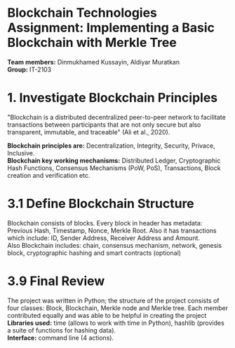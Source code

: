 # Blockchain Technologies Assignment: Implementing a Basic Blockchain with Merkle Tree
**Team members:** Dinmukhamed Kussayin, Aldiyar Muratkan                                                                   
**Group:** IT-2103                                                                       

# 1. Investigate Blockchain Principles

"Blockchain is a distributed decentralized peer-to-peer network to facilitate transactions between participants that are not only secure but also transparent, immutable, and traceable" (Ali et al., 2020).               

**Blockchain principles are:** Decentralization, Integrity, Security, Privace, Inclusive.                                                                
**Blockchain key working mechanisms:** Distributed Ledger, Cryptographic Hash Functions, Consensus Mechanisms (PoW, PoS), Transactions, Block creation and verification etc.

# 3.1 Define Blockchain Structure 
Blockchain consists of blocks. Every block in header has metadata: Previous Hash, Timestamp, Nonce, Merkle Root. Also it has transactions which include: ID, Sender Address, Receiver Address and Amount.                
Also Blockchain includes: chain, consensus mechanism, network, genesis block, cryptographic hashing and smart contracts (optional)

# 3.9 Final Review
The project was written in Python; the structure of the project consists of four classes: Block, Blockchain, Merkle node and Merkle tree. Each member contributed equally and was able to be helpful in creating the project                                          
**Libraries used:** time (allows to work with time in Python), hashlib (provides a suite of functions for hashing data).                                               
**Interface:** command line (4 actions).
